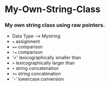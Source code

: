 # My-Own-String-Class
### My own string class using raw pointers.


- Data Type --> Mystring
- `=` assignment
- `==` comparison
- `!=` comparison
- '<' lexicographically smaller than
- `>` lexicographically larger than
- `+` string concatenation
- `+=` string concatenation
- '-' lowercase conversion
